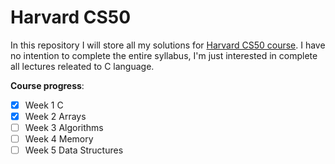 # Harvard CS50

In this repository I will store all my solutions for [Harvard CS50 course](https://www.edx.org/course/introduction-computer-science-harvardx-cs50x). I have no intention to complete the entire syllabus, I'm just interested in complete all lectures releated to C language.

**Course progress**:

- [x] Week 1 C  
- [x] Week 2 Arrays  
- [ ] Week 3 Algorithms  
- [ ] Week 4 Memory  
- [ ] Week 5 Data Structures
